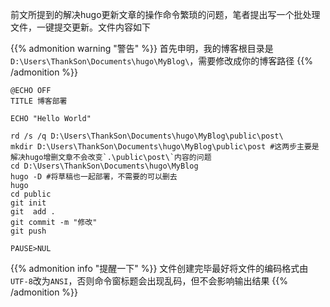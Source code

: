 前文所提到的解决hugo更新文章的操作命令繁琐的问题，笔者提出写一个批处理文件，一键提交更新。文件内容如下
<!--more-->
{{% admonition warning "警告" %}}
首先申明，我的博客根目录是`D:\Users\ThankSon\Documents\hugo\MyBlog\`，需要修改成你的博客路径
{{% /admonition %}}

```
@ECHO OFF
TITLE 博客部署

ECHO "Hello World"

rd /s /q D:\Users\ThankSon\Documents\hugo\MyBlog\public\post\ 
mkdir D:\Users\ThankSon\Documents\hugo\MyBlog\public\post #这两步主要是解决hugo增删文章不会改变`.\public\post\`内容的问题
cd D:\Users\ThankSon\Documents\hugo\MyBlog
hugo -D #将草稿也一起部署，不需要的可以删去
hugo
cd public
git init
git  add .
git commit -m "修改"
git push

PAUSE>NUL
```

{{% admonition info "提醒一下" %}}
文件创建完毕最好将文件的编码格式由`UTF-8`改为`ANSI`，否则命令窗标题会出现乱码，但不会影响输出结果
{{% /admonition %}}